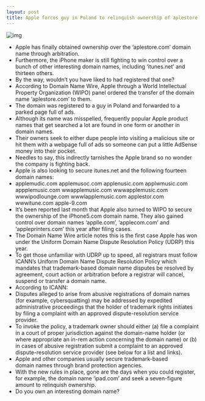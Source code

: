 ```yaml
---
layout: post
title: Apple forces guy in Poland to relinquish ownership of aplestore.com domain name
---
```

![img](http://media.idownloadblog.com/wp-content/uploads/2012/05/Apple-event-20120307-iPAd-3-unveiling-Tim-Cook-colorful-background-Apple-logo.jpg)
* Apple has finally obtained ownership over the ‘aplestore.com’ domain name through arbitration.
* Furthermore, the iPhone maker is still fighting to win control over a bunch of other interesting domain names, including ‘itunes.net’ and thirteen others.
* By the way, wouldn’t you have liked to had registered that one?
* According to Domain Name Wire, Apple through a World Intellectual Property Organization (WIPO) panel ordered the transfer of the domain name ‘aplestore.com’ to them.
* The domain was registered to a guy in Poland and forwarded to a parked page full of ads.
* Although its name was misspelled, frequently popular Apple product names that get searched a lot are found in one form or another in domain names.
* Their owners seek to either dupe people into visiting a malicious site or hit them with a webpage full of ads so someone can put a little AdSense money into their pocket.
* Needles to say, this indirectly tarnishes the Apple brand so no wonder the company is fighting back.
* Apple is also looking to secure itunes.net and the following fourteen domain names:
* applemudic.com applemusoc.com applenusic.com applwmusic.com appplemusic.com wwapplemusic.com wwwapplemusic.com wwwipodlounge.com wwwlapplemusic.com applestor.com wwwitune.com apple-9.com
* It’s been reported last month that Apple also turned to WIPO to secure the ownership of the iPhone5.com domain name. They also gained control over domain names ‘applle.com’, ‘applecom.com’ and ‘appleprinters.com’ this year after filing cases.
* The Domain Name Wire article notes this is the first case Apple has won under the Uniform Domain Name Dispute Resolution Policy (UDRP) this year.
* To get those unfamiliar with UDRP up to speed, all registrars must follow ICANN’s Uniform Domain Name Dispute Resolution Policy which mandates that trademark-based domain name disputes be resolved by agreement, court action or arbitration before a registrar will cancel, suspend or transfer a domain name.
* According to ICANN:
* Disputes alleged to arise from abusive registrations of domain names (for example, cybersquatting) may be addressed by expedited administrative proceedings that the holder of trademark rights initiates by filing a complaint with an approved dispute-resolution service provider.
* To invoke the policy, a trademark owner should either (a) file a complaint in a court of proper jurisdiction against the domain-name holder (or where appropriate an in-rem action concerning the domain name) or (b) in cases of abusive registration submit a complaint to an approved dispute-resolution service provider (see below for a list and links).
* Apple and other companies usually secure trademark-based domain names through brand protection agencies.
* With the new rules in place, gone are the days when you could register, for example, the domain name ‘ipad.com’ and seek a seven-figure amount to relinquish ownership.
* Do you own an interesting domain name?


